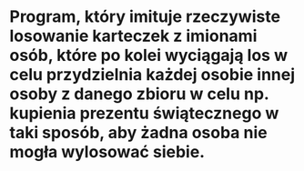 # Program, który imituje rzeczywiste losowanie karteczek z imionami osób, które po kolei wyciągają los w celu przydzielnia każdej osobie innej osoby z danego zbioru w celu np. kupienia prezentu świątecznego w taki sposób, aby żadna osoba nie mogła wylosować siebie.

